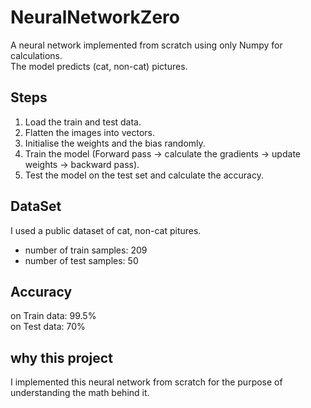 # NeuralNetworkZero
A  neural network implemented from scratch using only Numpy for calculations.  
The model predicts (cat, non-cat) pictures.

## Steps
1.  Load the train and test data.
2.  Flatten the images into vectors.
3.  Initialise the weights and the bias randomly.
4.  Train the model (Forward pass -> calculate the gradients -> update weights -> backward pass).
5.  Test the model on the test set and calculate the accuracy.

## DataSet
I used a public dataset of cat, non-cat pitures.
-  number of train samples: 209
-  number of test samples: 50  

## Accuracy
on Train data: 99.5%  
on Test data: 70%

## why this project
I implemented this neural network from scratch for the purpose of understanding the math behind it.
